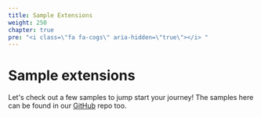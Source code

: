 ```yaml
---
title: Sample Extensions
weight: 250
chapter: true
pre: "<i class=\"fa fa-cogs\" aria-hidden=\"true\"></i> "
---
```


# Sample extensions

Let's check out a few samples to jump start your journey! The samples here can be found in our [GitHub](https://github.com/TIBCOSoftware/tci-flogo/tree/master/examples) repo too.
